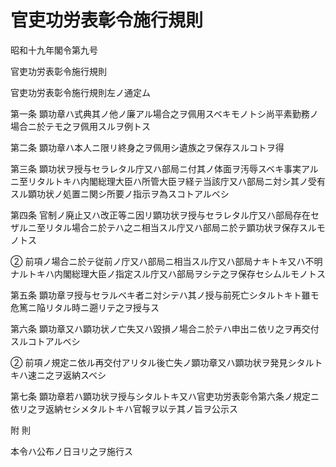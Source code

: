# 官吏功労表彰令施行規則

昭和十九年閣令第九号

官吏功労表彰令施行規則

官吏功労表彰令施行規則左ノ通定ム

第一条 顕功章ハ式典其ノ他ノ廉アル場合之ヲ佩用スベキモノトシ尚平素勤務ノ場合ニ於テモ之ヲ佩用スルヲ例トス

第二条 顕功章ハ本人ニ限リ終身之ヲ佩用シ遺族之ヲ保存スルコトヲ得

第三条 顕功状ヲ授与セラレタル庁又ハ部局ニ付其ノ体面ヲ汚辱スベキ事実アルニ至リタルトキハ内閣総理大臣ハ所管大臣ヲ経テ当該庁又ハ部局ニ対シ其ノ受有スル顕功状ノ処置ニ関シ所要ノ指示ヲ為スコトアルベシ

第四条 官制ノ廃止又ハ改正等ニ因リ顕功状ヲ授与セラレタル庁又ハ部局存在セザルニ至リタル場合ニ於テハ之ニ相当スル庁又ハ部局ニ於テ顕功状ヲ保存スルモノトス

② 前項ノ場合ニ於テ従前ノ庁又ハ部局ニ相当スル庁又ハ部局ナキトキ又ハ不明ナルトキハ内閣総理大臣ノ指定スル庁又ハ部局ヲシテ之ヲ保存セシムルモノトス

第五条 顕功章ヲ授与セラルベキ者ニ対シテハ其ノ授与前死亡シタルトキト雖モ危篤ニ陥リタル時ニ遡リテ之ヲ授与ス

第六条 顕功章又ハ顕功状ノ亡失又ハ毀損ノ場合ニ於テハ申出ニ依リ之ヲ再交付スルコトアルベシ

② 前項ノ規定ニ依ル再交付アリタル後亡失ノ顕功章又ハ顕功状ヲ発見シタルトキハ速ニ之ヲ返納スベシ

第七条 顕功章若ハ顕功状ヲ授与シタルトキ又ハ官吏功労表彰令第六条ノ規定ニ依リ之ヲ返納セシメタルトキハ官報ヲ以テ其ノ旨ヲ公示ス

附 則

本令ハ公布ノ日ヨリ之ヲ施行ス
